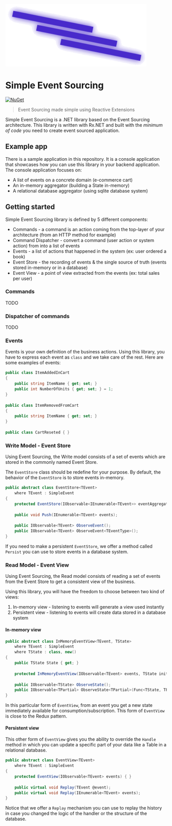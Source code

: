 ![./images/logo-large.png](./images/logo-large.png)

# Simple Event Sourcing

[![NuGet](https://img.shields.io/nuget/v/Simple.EventSourcing.svg)](https://www.nuget.org/packages/Simple.EventSourcing/)

> Event Sourcing made simple using Reactive Extensions

Simple Event Sourcing is a .NET library based on the Event Sourcing architecture. This library is written with Rx.NET and built with the *minimum of code* you need to create event sourced application.

## Example app

There is a sample application in this repository. It is a console application that showcases how you can use this library in your backend application. The console application focuses on:

* A list of events on a concrete domain (e-commerce cart)
* An in-memory aggregator (building a State in-memory)
* A relational database aggregator (using sqlite database system)

## Getting started

Simple Event Sourcing library is defined by 5 different components:

* Commands - a command is an action coming from the top-layer of your architecture (from an HTTP method for example)
* Command Dispatcher - convert a command (user action or system action) from into a list of events 
* Events - a list of actions that happened in the system (ex: user ordered a book)
* Event Store - the recording of events & the single source of truth (events stored in-memory or in a database)
* Event View - a point of view extracted from the events (ex: total sales per user)

### Commands

TODO

### Dispatcher of commands

TODO

### Events

Events is your own definition of the business actions. Using this library, you have to express each event as `class` and we take care of the rest. Here are some examples of events:

```csharp
public class ItemAddedInCart
{
    public string ItemName { get; set; }
    public int NumberOfUnits { get; set; } = 1;
}

public class ItemRemovedFromCart
{
    public string ItemName { get; set; }
}

public class CartReseted { }
```

### Write Model - Event Store

Using Event Sourcing, the Write model consists of a set of events which are stored in the commonly named Event Store.

The `EventStore` class should be redefine for your purpose. By default, the behavior of the `EventStore` is to store events in-memory.

```csharp
public abstract class EventStore<TEvent> 
    where TEvent : SimpleEvent
{
    protected EventStore(IObservable<IEnumerable<TEvent>> eventAggregates) { }

    public void Push(IEnumerable<TEvent> events);

    public IObservable<TEvent> ObserveEvent();
    public IObservable<TEvent> ObserveEvent<TEventType>();
}
```

If you need to make a persistent `EventStore`, we offer a method called `Persist` you can use to store events in a database system.

### Read Model - Event View

Using Event Sourcing, the Read model consists of reading a set of events from the Event Store to get a consistent view of the business.

Using this library, you will have the freedom to choose between two kind of views:

1. In-memory view - listening to events will generate a view used instantly
2. Persistent view - listening to events will create data stored in a database system

#### In-memory view

```csharp
public abstract class InMemoryEventView<TEvent, TState>
    where TEvent : SimpleEvent
    where TState : class, new()
{
    public TState State { get; }

    protected InMemoryEventView(IObservable<TEvent> events, TState initialState = null) { }

    public IObservable<TState> ObserveState();
    public IObservable<TPartial> ObserveState<TPartial>(Func<TState, TPartial> selector);
}
```

In this particular form of `EventView`, from an event you get a new state immediately available for consumption/subscription. This form of `EventView` is close to the Redux pattern.

#### Persistent view

This other form of `EventView` gives you the ability to override the `Handle` method in which you can update a specific part of your data like a Table in a relational database.

```csharp
public abstract class EventView<TEvent>
    where TEvent : SimpleEvent
{
    protected EventView(IObservable<TEvent> events) { }

    public virtual void Replay(TEvent @event);
    public virtual void Replay(IEnumerable<TEvent> events);
}
```

Notice that we offer a `Replay` mechanism you can use to replay the history in case you changed the logic of the handler or the structure of the database.
